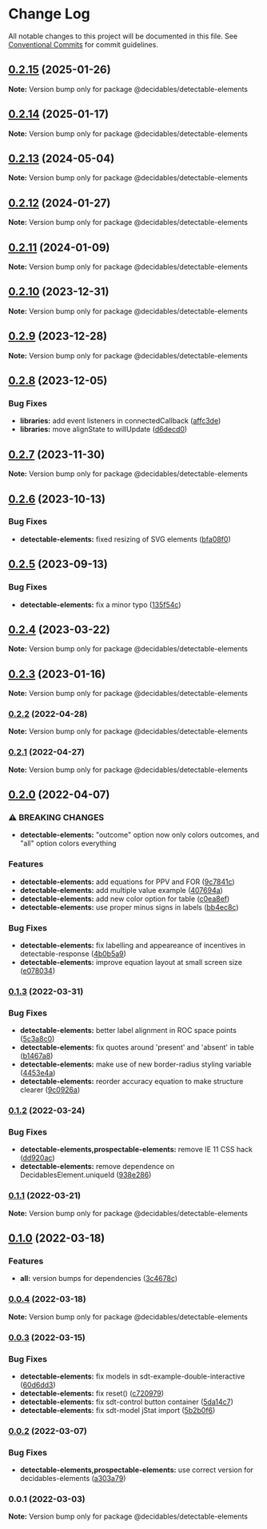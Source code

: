 # Change Log

All notable changes to this project will be documented in this file.
See [Conventional Commits](https://conventionalcommits.org) for commit guidelines.

## [0.2.15](https://github.com/decidables/decidables/compare/@decidables/detectable-elements@0.2.14...@decidables/detectable-elements@0.2.15) (2025-01-26)

**Note:** Version bump only for package @decidables/detectable-elements





## [0.2.14](https://github.com/decidables/decidables/compare/@decidables/detectable-elements@0.2.13...@decidables/detectable-elements@0.2.14) (2025-01-17)

**Note:** Version bump only for package @decidables/detectable-elements





## [0.2.13](https://github.com/decidables/decidables/compare/@decidables/detectable-elements@0.2.12...@decidables/detectable-elements@0.2.13) (2024-05-04)

**Note:** Version bump only for package @decidables/detectable-elements





## [0.2.12](https://github.com/decidables/decidables/compare/@decidables/detectable-elements@0.2.11...@decidables/detectable-elements@0.2.12) (2024-01-27)

**Note:** Version bump only for package @decidables/detectable-elements





## [0.2.11](https://github.com/decidables/decidables/compare/@decidables/detectable-elements@0.2.10...@decidables/detectable-elements@0.2.11) (2024-01-09)

**Note:** Version bump only for package @decidables/detectable-elements





## [0.2.10](https://github.com/decidables/decidables/compare/@decidables/detectable-elements@0.2.9...@decidables/detectable-elements@0.2.10) (2023-12-31)

**Note:** Version bump only for package @decidables/detectable-elements





## [0.2.9](https://github.com/decidables/decidables/compare/@decidables/detectable-elements@0.2.8...@decidables/detectable-elements@0.2.9) (2023-12-28)

**Note:** Version bump only for package @decidables/detectable-elements





## [0.2.8](https://github.com/decidables/decidables/compare/@decidables/detectable-elements@0.2.7...@decidables/detectable-elements@0.2.8) (2023-12-05)


### Bug Fixes

* **libraries:** add event listeners in connectedCallback ([affc3de](https://github.com/decidables/decidables/commit/affc3de94ad40a3811ae8d710dbc2461ce492251))
* **libraries:** move alignState to willUpdate ([d6decd0](https://github.com/decidables/decidables/commit/d6decd07b9430ddf858d9996869f23b987c44b42))



## [0.2.7](https://github.com/decidables/decidables/compare/@decidables/detectable-elements@0.2.6...@decidables/detectable-elements@0.2.7) (2023-11-30)

**Note:** Version bump only for package @decidables/detectable-elements





## [0.2.6](https://github.com/decidables/decidables/compare/@decidables/detectable-elements@0.2.5...@decidables/detectable-elements@0.2.6) (2023-10-13)


### Bug Fixes

* **detectable-elements:** fixed resizing of SVG elements ([bfa08f0](https://github.com/decidables/decidables/commit/bfa08f09e288153d9b0e5b0086f3fdfee64252f3))



## [0.2.5](https://github.com/decidables/decidables/compare/@decidables/detectable-elements@0.2.4...@decidables/detectable-elements@0.2.5) (2023-09-13)


### Bug Fixes

* **detectable-elements:** fix a minor typo ([135f54c](https://github.com/decidables/decidables/commit/135f54c7cf3a4b03d26630ac443887c5faffc89d))



## [0.2.4](https://github.com/decidables/decidables/compare/@decidables/detectable-elements@0.2.3...@decidables/detectable-elements@0.2.4) (2023-03-22)

**Note:** Version bump only for package @decidables/detectable-elements





## [0.2.3](https://github.com/decidables/decidables/compare/@decidables/detectable-elements@0.2.2...@decidables/detectable-elements@0.2.3) (2023-01-16)

**Note:** Version bump only for package @decidables/detectable-elements





### [0.2.2](https://github.com/decidables/decidables/compare/@decidables/detectable-elements@0.2.1...@decidables/detectable-elements@0.2.2) (2022-04-28)

**Note:** Version bump only for package @decidables/detectable-elements





### [0.2.1](https://github.com/decidables/decidables/compare/@decidables/detectable-elements@0.2.0...@decidables/detectable-elements@0.2.1) (2022-04-27)

**Note:** Version bump only for package @decidables/detectable-elements





## [0.2.0](https://github.com/decidables/decidables/compare/@decidables/detectable-elements@0.1.3...@decidables/detectable-elements@0.2.0) (2022-04-07)


### ⚠ BREAKING CHANGES

* **detectable-elements:** "outcome" option now only colors outcomes, and "all" option colors everything

### Features

* **detectable-elements:** add equations for PPV and FOR ([9c7841c](https://github.com/decidables/decidables/commit/9c7841ceede9c553a9bfa0b6cfe685d65b8bdc03))
* **detectable-elements:** add multiple value example ([407694a](https://github.com/decidables/decidables/commit/407694a884ead989ffeb1b1fd3dfa4436705d653))
* **detectable-elements:** add new color option for table ([c0ea8ef](https://github.com/decidables/decidables/commit/c0ea8ef619816eb2f5d6ebcc0e64aefa9e871df7))
* **detectable-elements:** use proper minus signs in labels ([bb4ec8c](https://github.com/decidables/decidables/commit/bb4ec8cf28465fa1ce452e5a77d459a4a04fd976))


### Bug Fixes

* **detectable-elements:** fix labelling and appeareance of incentives in detectable-response ([4b0b5a9](https://github.com/decidables/decidables/commit/4b0b5a9fc294672fc0610d5489231dbc6e363850))
* **detectable-elements:** improve equation layout at small screen size ([e078034](https://github.com/decidables/decidables/commit/e07803402880ece793947d0dd4c87747b6ff7f06))



### [0.1.3](https://github.com/decidables/decidables/compare/@decidables/detectable-elements@0.1.2...@decidables/detectable-elements@0.1.3) (2022-03-31)


### Bug Fixes

* **detectable-elements:** better label alignment in ROC space points ([5c3a8c0](https://github.com/decidables/decidables/commit/5c3a8c0657160e4f1a4bf31c88f939f6ab9829c9))
* **detectable-elements:** fix quotes around 'present' and 'absent' in table ([b1467a8](https://github.com/decidables/decidables/commit/b1467a8e58bdd8f6c3fef2cfaca43b241e3efc59))
* **detectable-elements:** make use of new border-radius styling variable ([4453e4a](https://github.com/decidables/decidables/commit/4453e4a1a135906808f8e74cbb14396a31d31b8a))
* **detectable-elements:** reorder accuracy equation to make structure clearer ([9c0926a](https://github.com/decidables/decidables/commit/9c0926ae73af94005e18b0dab3459632209b6331))



### [0.1.2](https://github.com/decidables/decidables/compare/@decidables/detectable-elements@0.1.1...@decidables/detectable-elements@0.1.2) (2022-03-24)


### Bug Fixes

* **detectable-elements,prospectable-elements:** remove IE 11 CSS hack ([dd920ac](https://github.com/decidables/decidables/commit/dd920ac9934cc74a4303a9753771818273aecf71))
* **detectable-elements:** remove dependence on DecidablesElement.uniqueId ([938e286](https://github.com/decidables/decidables/commit/938e286521cac27302716c63fdcb3fec2d078031))



### [0.1.1](https://github.com/decidables/decidables/compare/@decidables/detectable-elements@0.1.0...@decidables/detectable-elements@0.1.1) (2022-03-21)

**Note:** Version bump only for package @decidables/detectable-elements





## [0.1.0](https://github.com/decidables/decidables/compare/@decidables/detectable-elements@0.0.4...@decidables/detectable-elements@0.1.0) (2022-03-18)


### Features

* **all:** version bumps for dependencies ([3c4678c](https://github.com/decidables/decidables/commit/3c4678cb8753cac592feeaa646dd57b7ec622536))



### [0.0.4](https://github.com/decidables/decidables/compare/@decidables/detectable-elements@0.0.3...@decidables/detectable-elements@0.0.4) (2022-03-18)

**Note:** Version bump only for package @decidables/detectable-elements





### [0.0.3](https://github.com/decidables/decidables/compare/@decidables/detectable-elements@0.0.2...@decidables/detectable-elements@0.0.3) (2022-03-15)


### Bug Fixes

* **detectable-elements:** fix models in sdt-example-double-interactive ([60d6dd3](https://github.com/decidables/decidables/commit/60d6dd3ed7382ef37201dafd9128c83bf21c7468))
* **detectable-elements:** fix reset() ([c720979](https://github.com/decidables/decidables/commit/c72097968f06c3ff82e2bfb390335d28764d5274))
* **detectable-elements:** fix sdt-control button container ([5da14c7](https://github.com/decidables/decidables/commit/5da14c731b0b108a2da0d262e2ae578aa70d482c))
* **detectable-elements:** fix sdt-model jStat import ([5b2b0f6](https://github.com/decidables/decidables/commit/5b2b0f61dc2eb7f3c064676c5bbdcbc8a75b0c64))



### [0.0.2](https://github.com/decidables/decidables/compare/@decidables/detectable-elements@0.0.1...@decidables/detectable-elements@0.0.2) (2022-03-07)


### Bug Fixes

* **detectable-elements,prospectable-elements:** use correct version for decidables-elements ([a303a79](https://github.com/decidables/decidables/commit/a303a795ee0039ae85c06e035248df402e543f2a))



### 0.0.1 (2022-03-03)

**Note:** Version bump only for package @decidables/detectable-elements
